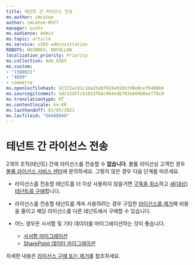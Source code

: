 ```yaml
---
title: 테넌트 간 라이선스 전송
ms.author: cmcatee
author: cmcatee-MSFT
manager: scotv
ms.audience: Admin
ms.topic: article
ms.service: o365-administration
ROBOTS: NOINDEX, NOFOLLOW
localization_priority: Priority
ms.collection: Adm_O365
ms.custom:
- "1500021"
- "4689"
- commerce
ms.openlocfilehash: d2372ac81c1da25d8f024a91bb7d0e0cefb480b6
ms.sourcegitcommit: 5dc52d5fcb2833fbbc064edb783e609d8eef79c0
ms.translationtype: HT
ms.contentlocale: ko-KR
ms.lasthandoff: 03/05/2021
ms.locfileid: "50468948"
---
```

# <a name="transfer-licenses-between-tenants"></a>테넌트 간 라이선스 전송

2개의 조직(테넌트) 간에 라이선스를 전송할 수 **없습니다**. 볼륨 라이선싱 고객인 경우 [볼륨 라이선스 서비스 센터](https://support.microsoft.com/help/4471406/how-to-contact-the-microsoft-volume-licensing-service-center)에 문의하세요. 그렇지 않은 경우 다음 단계를 따르세요.

- 라이선스를 전송할 테넌트를 더 이상 사용하지 않을거면 [구독을 취소](https://admin.microsoft.com/Adminportal/Home?source=applauncher#/subscriptions)하고 [새(대상) 테넌트를 구매](https://www.microsoft.com/microsoft-365/business/compare-all-microsoft-365-business-products?rtc=2&activetab=tab:primaryr2)합니다.
- 라이선스를 전송할 테넌트를 계속 사용하려는 경우 구입한 [라이선스를 제거](https://docs.microsoft.com/microsoft-365/commerce/licenses/buy-licenses#buy-or-remove-licenses-for-your-business-subscription)해 비용을 줄이고 해당 라이선스를 다른 테넌트에서 구매할 수 있습니다.
- 어느 경우든 사서함 및 기타 데이터를 마이그레이션하는 것이 좋습니다.

    - [사서함 마이그레이션](https://docs.microsoft.com/Exchange/mailbox-migration/migrate-mailboxes-across-tenants)
    - [SharePoint 데이터 마이그레이션](https://aka.ms/modernSpoAdminCenter/CloudContentMigrations)

자세한 내용은 [라이선스 구매 또는 제거](https://docs.microsoft.com/microsoft-365/commerce/licenses/buy-licenses)를 참조하세요.